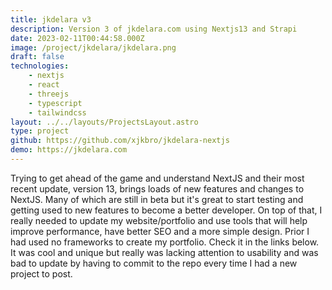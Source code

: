 ```yaml
---
title: jkdelara v3
description: Version 3 of jkdelara.com using Nextjs13 and Strapi
date: 2023-02-11T00:44:58.000Z
image: /project/jkdelara/jkdelara.png
draft: false
technologies:
    - nextjs
    - react
    - threejs
    - typescript
    - tailwindcss
layout: ../../layouts/ProjectsLayout.astro
type: project
github: https://github.com/xjkbro/jkdelara-nextjs
demo: https://jkdelara.com
---
```


Trying to get ahead of the game and understand NextJS and their most recent update, version 13, brings loads of new features and changes to NextJS. Many of which are still in beta but it's great to start testing and getting used to new features to become a better developer. On top of that, I really needed to update my website/portfolio and use tools that will help improve performance, have better SEO and a more simple design. Prior I had used no frameworks to create my portfolio. Check it in the links below. It was cool and unique but really was lacking attention to usability and was bad to update by having to commit to the repo every time I had a new project to post.
